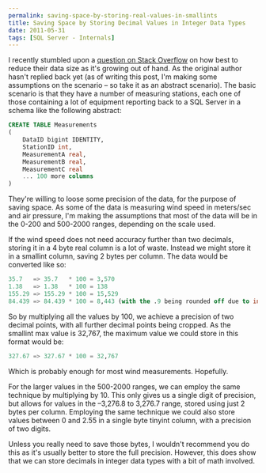 ```yaml
---
permalink: saving-space-by-storing-real-values-in-smallints
title: Saving Space by Storing Decimal Values in Integer Data Types
date: 2011-05-31
tags: [SQL Server - Internals]
---
```

I recently stumbled upon a [question on Stack Overflow](http://stackoverflow.com/questions/6015605/design-question-on-storing-meteorological-data-on-sql-server-2008/6016237#6016237) on how best to reduce their data size as it's growing out of hand. As the original author hasn't replied back yet (as of writing this post, I'm making some assumptions on the scenario – so take it as an abstract scenario). The basic scenario is that they have a number of measuring stations, each one of those containing a lot of equipment reporting back to a SQL Server in a schema like the following abstract:

<!-- more -->

```sql
CREATE TABLE Measurements
(
	DataID bigint IDENTITY,
	StationID int,
	MeasurementA real,
	MeasurementB real,
	MeasurementC real
	... 100 more columns
)
```

They're willing to loose some precision of the data, for the purpose of saving space. As some of the data is measuring wind speed in meters/sec and air pressure, I'm making the assumptions that most of the data will be in the 0-200 and 500-2000 ranges, depending on the scale used.

If the wind speed does not need accuracy further than two decimals, storing it in a 4 byte real column is a lot of waste. Instead we might store it in a smallint column, saving 2 bytes per column. The data would be converted like so:

```sql
35.7   => 35.7   * 100 = 3,570
1.38   => 1.38   * 100 = 138
155.29 => 155.29 * 100 = 15,529
84.439 => 84.439 * 100 = 8,443 (with the .9 being rounded off due to integer math)
```

So by multiplying all the values by 100, we achieve a precision of two decimal points, with all further decimal points being cropped. As the smallint max value is 32,767, the maximum value we could store in this format would be:

```sql
327.67 => 327.67 * 100 = 32,767
```

Which is probably enough for most wind measurements. Hopefully.

For the larger values in the 500-2000 ranges, we can employ the same technique by multiplying by 10. This only gives us a single digit of precision, but allows for values in the –3,276.8 to 3,276.7 range, stored using just 2 bytes per column. Employing the same technique we could also store values between 0 and 2.55 in a single byte tinyint column, with a precision of two digits.

Unless you really need to save those bytes, I wouldn't recommend you do this as it's usually better to store the full precision. However, this does show that we can store decimals in integer data types with a bit of math involved.
